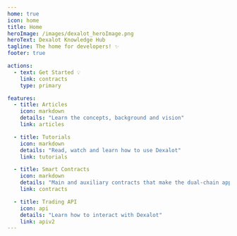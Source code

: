 ```yaml
---
home: true
icon: home
title: Home
heroImage: /images/dexalot_heroImage.png
heroText: Dexalot Knowledge Hub
tagline: The home for developers! ✨
footer: true

actions:
  - text: Get Started 💡
    link: contracts
    type: primary

features:
  - title: Articles
    icon: markdown
    details: "Learn the concepts, background and vision"
    link: articles

  - title: Tutorials
    icon: markdown
    details: "Read, watch and learn how to use Dexalot"
    link: tutorials

  - title: Smart Contracts
    icon: markdown
    details: "Main and auxiliary contracts that make the dual-chain application"
    link: contracts

  - title: Trading API
    icon: api
    details: "Learn how to interact with Dexalot"
    link: apiv2
---
```

